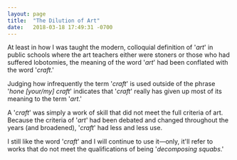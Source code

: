 ```yaml
---
layout: page
title:  "The Dilution of Art"
date:   2018-03-18 17:49:31 -0700
---
```


At least in how I was taught the modern, colloquial definition of '_art_' in public schools where the art teachers either were stoners or those who had suffered lobotomies, the meaning of the word '_art_' had been conflated with the word '_craft_.'

Judging how infrequently the term '_craft_' is used outside of the phrase '_hone [your/my] craft_' indicates that '_craft_' really has given up most of its meaning to the term '_art_.'

A '_craft_' was simply a work of skill that did not meet the full criteria of art. Because the criteria of '_art_' had been debated and changed throughout the years (and broadened), '_craft_' had less and less use.

I still like the word '_craft_' and I will continue to use it—only, it'll refer to works that do not meet the qualifications of being '_decomposing squabs_.'